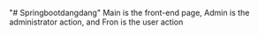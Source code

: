 "# Springbootdangdang" 
Main is the front-end page, Admin is the administrator action, and Fron is the user action
